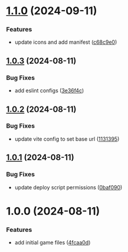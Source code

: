 # [1.1.0](https://github.com/ollyrowe/2048/compare/v1.0.3...v1.1.0) (2024-09-11)


### Features

* update icons and add manifest ([c68c9e0](https://github.com/ollyrowe/2048/commit/c68c9e053ee8f9bb0053706c1770522aeedcac57))

## [1.0.3](https://github.com/ollyrowe/2048/compare/v1.0.2...v1.0.3) (2024-08-11)


### Bug Fixes

* add eslint configs ([3e36f4c](https://github.com/ollyrowe/2048/commit/3e36f4cc2c86935544fdae3d80c07a53f88322d1))

## [1.0.2](https://github.com/ollyrowe/2048/compare/v1.0.1...v1.0.2) (2024-08-11)


### Bug Fixes

* update vite config to set base url ([1131395](https://github.com/ollyrowe/2048/commit/113139542cbf071d359192ed559a0ba6251fa9ab))

## [1.0.1](https://github.com/ollyrowe/2048/compare/v1.0.0...v1.0.1) (2024-08-11)


### Bug Fixes

* update deploy script permissions ([0baf090](https://github.com/ollyrowe/2048/commit/0baf090608c4c401eaf225f3e82cfc09ce653884))

# 1.0.0 (2024-08-11)


### Features

* add initial game files ([4fcaa0d](https://github.com/ollyrowe/2048/commit/4fcaa0d88fd85084e20124b472d69d57a26c360f))
